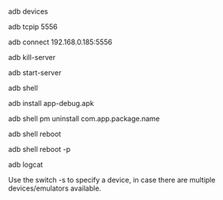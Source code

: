 

adb devices

adb tcpip 5556

adb connect 192.168.0.185:5556

adb kill-server

adb start-server

adb shell

adb install app-debug.apk

adb shell pm uninstall com.app.package.name

adb shell reboot

adb shell reboot -p

adb logcat

Use the switch -s to specify a device, in case there are multiple devices/emulators available.
